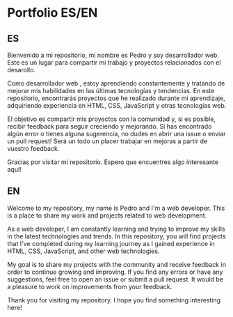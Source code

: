 # Portfolio ES/EN  

## ES
Bienvenido a mi repositorio, mi nombre es Pedro y soy desarrollador web. Este es un lugar para compartir mi trabajo y proyectos relacionados con el desarollo.

Como desarrollador web , estoy aprendiendo constantemente y tratando de mejorar mis habilidades en las últimas tecnologías y tendencias. En este repositorio, encontrarás proyectos que he realizado durante mi aprendizaje, adquiriendo experiencia en HTML, CSS, JavaScript y otras tecnologías web.

El objetivo es compartir mis proyectos con la comunidad y, si es posible, recibir feedback para seguir creciendo y mejorando. Si has encontrado algún error o tienes alguna sugerencia, no dudes en abrir una issue o enviar un pull request! Será un todo un placer trabajar en mejoras a partir de vuestro feedback.

Gracias por visitar mi repositorio. Espero que encuentres algo interesante aquí!  

## EN  
Welcome to my repository, my name is Pedro and I'm a web developer. This is a place to share my work and projects related to web development.

As a web developer, I am constantly learning and trying to improve my skills in the latest technologies and trends. In this repository, you will find projects that I've completed during my learning journey as I gained experience in HTML, CSS, JavaScript, and other web technologies.

My goal is to share my projects with the community and receive feedback in order to continue growing and improving. If you find any errors or have any suggestions, feel free to open an issue or submit a pull request. It would be a pleasure to work on improvements from your feedback.

Thank you for visiting my repository. I hope you find something interesting here!
